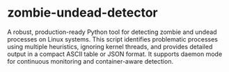 # zombie-undead-detector
A robust, production-ready Python tool for detecting zombie and undead processes on Linux systems. This script identifies problematic processes using multiple heuristics, ignoring kernel threads, and provides detailed output in a compact ASCII table or JSON format. It supports daemon mode for continuous monitoring and container-aware detection.

